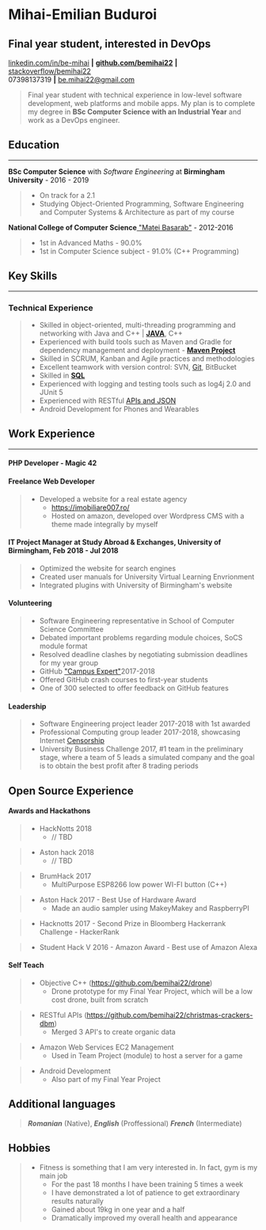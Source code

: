 <!--Name & Interest-->

# Mihai-Emilian Buduroi

## Final year student, interested in DevOps

<!--Contact Information-->

[linkedin.com/in/be-mihai](https://www.linkedin.com/in/be-mihai) __|__ [__github.com/bemihai22__](https://github.com/bemihai22) __|__ [stackoverflow/bemihai22](https://stackoverflow.com/users/7056603/bemihai22)  
07398137319 __|__ be.mihai22@gmail.com

<!--Statement-->
> Final year student with technical experience in low-level software development, web platforms and mobile apps. My plan is to complete my degree in **BSc Computer Science with an Industrial Year** and work as a DevOps engineer.

<!--Body Start -->

<!--School-->

## Education
------------  

 __BSc Computer Science__ with _Software Engineering_ at __Birmingham University__ - 2016 - 2019

>  - On track for a 2.1
>  - Studying Object-Oriented Programming, Software Engineering and Computer Systems & Architecture as part of my course

__National College of Computer Science__[ "Matei Basarab"](http://cnimateibasarab.ro/cnimb/) - 2012-2016  

> - 1st in Advanced Maths - 90.0%
> - 1st in Computer Science subject - 91.0% (C++ Programming)

<!--Highlights -->

## Key Skills
-------------

### Technical Experience
>  + Skilled in object-oriented, multi-threading programming and networking with Java and C++ | [__JAVA__](https://github.com/bemihai22/talktostrangersCMD), C++
> + Experienced with build tools such as Maven and Gradle for dependency management and deployment - [__Maven Project__](https://github.com/bemihai22/christmas-crackers-dbm)
> + Skilled in SCRUM, Kanban and Agile practices and methodologies
> + Excellent teamwork with version control: SVN, [Git](https://github.com/bemihai22), BitBucket
> + Skilled in [__SQL__](https://github.com/bemihai22/christmas-crackers-dbm)
> + Experienced with logging and testing tools such as log4j 2.0 and JUnit 5
> + Experienced with RESTful [APIs and JSON](https://github.com/bemihai22/christmas-crackers-dbm)
> + Android Development for Phones and Wearables

<!--Work-->

## Work Experience
---------------

#### PHP Developer - Magic 42
> 
>
>

#### Freelance Web Developer 
> + Developed a website for a real estate agency
>   - https://imobiliare007.ro/
>   - Hosted on amazon, developed over Wordpress CMS with a theme made integrally by myself

#### IT Project Manager at Study Abroad & Exchanges, University of Birmingham, Feb 2018 - Jul 2018
> + Optimized the website for search engines
> + Created user manuals for University Virtual Learning Envrionment
> + Integrated plugins with University of Birmingham's website

<!--Volunteering-->

#### Volunteering
> + Software Engineering representative in School of Computer Science Committee  
> + Debated important problems regarding module choices, SoCS module format  
> + Resolved deadline clashes by negotiating submission deadlines for my year group
> + GitHub ["Campus Expert"](https://github.com/campus-experts)2017-2018  
> + Offered GitHub crash courses to first-year students  
> + One of 300 selected to offer feedback on GitHub features

<!--Leadership-->
#### Leadership
> + Software Engineering project leader 2017-2018 with 1st awarded
> + Professional Computing group leader 2017-2018, showcasing Internet [Censorship](https://docs.google.com/presentation/d/1G9AnpxJD_0iL3ISDxj3EJGa80AkJNM933q1JZQ2uzjU/edit?usp=sharing)
> + University Business Challenge 2017, #1 team in the preliminary stage, where a team of 5 leads a simulated company and the goal is to obtain the best profit after 8 trading periods

<!--OpenS-->
Open Source Experience
----------------------

<!--Hackathons-->

#### Awards and Hackathons
> + HackNotts 2018
>    - // TBD 

> + Aston hack 2018
>    - // TBD 

> + BrumHack 2017
>   - MultiPurpose ESP8266 low power WI-FI button (C++) 

> + Aston Hack 2017 - Best Use of Hardware Award 
>   - Made an audio sampler using MakeyMakey and RaspberryPI 

> + Hacknotts 2017 - Second Prize in Bloomberg Hackerrank Challenge
    - HackerRank 

> + Student Hack V 2016 - Amazon Award - Best use of Amazon Alexa

<!--In the house-->

#### Self Teach
> + Objective C++ (https://github.com/bemihai22/drone)
>   - Drone prototype for my Final Year Project, which will be a low cost drone, built from scratch

> + RESTful APIs (https://github.com/bemihai22/christmas-crackers-dbm)
>   - Merged 3 API's to create organic data 

> + Amazon Web Services EC2 Management
>   - Used in Team Project (module) to host a server for a game
 
> + Android Development
>   - Also part of my Final Year Project

## Additional languages

> _**Romanian**_ (Native), _**English**_ (Proffessional)  _**French**_ (Intermediate) 

<!--The person-->
Hobbies
-------  
> * Fitness is something that I am very interested in. In fact, gym is my main job
>   - For the past 18 months I have been training 5 times a week
>   - I have demonstrated a lot of patience to get extraordinary results naturally
>   - Gained about 19kg in one year and a half
>   - Dramatically improved my overall health and appearance


<!--Body End -->
